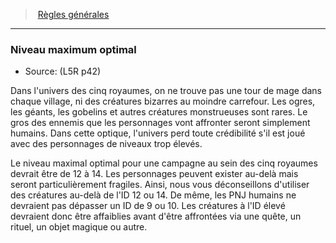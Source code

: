 ﻿---
!GenericItem
Name: Niveau maximum optimal
Source: (L5R p42)
Id: l5r_general_hd.md#niveau-maximum-optimal
ParentLink: l5r_general_hd.md#règles-générales
ParentName: Règles générales
NameLevel: 3
Attributes: {}
AttributesDictionary: >+
  {}

---
> [Règles générales](hd_l5r_general.md)

---

### Niveau maximum optimal

- Source: (L5R p42)

Dans l'univers des cinq royaumes, on ne trouve pas une tour de mage dans chaque village, ni des créatures bizarres au moindre carrefour. Les ogres, les géants, les gobelins et autres créatures monstrueuses sont rares. Le gros des ennemis que les personnages vont affronter seront simplement humains. Dans cette optique, l'univers perd toute crédibilité s'il est joué avec des personnages de niveaux trop élevés.

Le niveau maximal optimal pour une campagne au sein des cinq royaumes devrait être de 12 à 14. Les personnages peuvent exister au-delà mais seront particulièrement fragiles. Ainsi, nous vous déconseillons d'utiliser des créatures au-delà de l'ID 12 ou 14. De même, les PNJ humains ne devraient pas dépasser un ID de 9 ou 10. Les créatures à l'ID élevé devraient donc être affaiblies avant d'être affrontées via une quête, un rituel, un objet magique ou autre.

